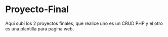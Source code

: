 # Proyecto-Final
Aquí subí los 2 proyectos finales, que realice uno es un CRUD PHP y el otro es una plantilla para pagina web.
